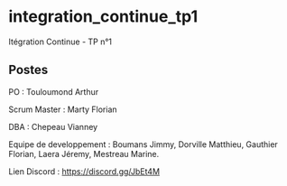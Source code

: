 # integration_continue_tp1
Itégration Continue - TP n°1

## Postes
PO : Touloumond Arthur

Scrum Master : Marty Florian

DBA : Chepeau Vianney

Equipe de developpement : Boumans Jimmy, Dorville Matthieu, Gauthier Florian,  Laera Jéremy, Mestreau Marine.

Lien Discord : https://discord.gg/JbEt4M
